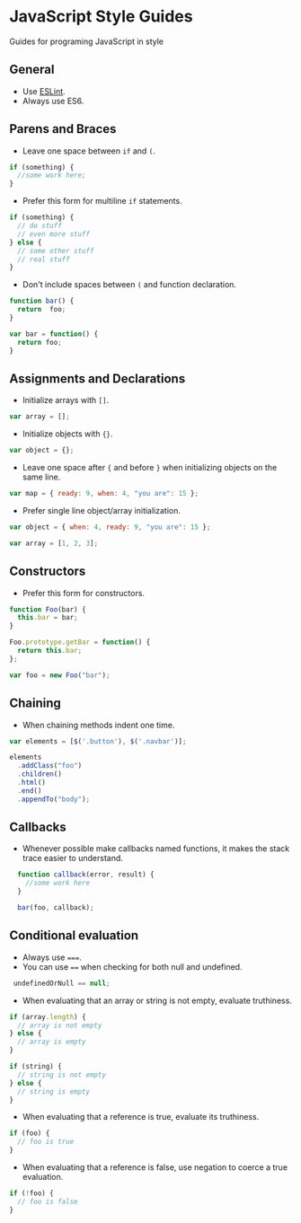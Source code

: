 JavaScript Style Guides
=====

Guides for programing JavaScript in style

General
---
* Use [ESLint](http://eslint.org/).
* Always use ES6.

Parens and Braces
---
* Leave one space between `if` and `(`.

```javascript
if (something) {
  //some work here;
}
```

* Prefer this form for multiline `if` statements.

```javascript
if (something) {
  // do stuff
  // even more stuff
} else {
  // some other stuff
  // real stuff
}
```

* Don't include spaces between `(` and function declaration.

```javascript
function bar() {
  return  foo;
}

var bar = function() {
  return foo;
}
```

Assignments and Declarations
---
* Initialize arrays with `[]`.

```javascript
var array = [];
```

* Initialize objects with `{}`.

```javascript
var object = {};
```

* Leave one space after `{` and before `}` when initializing objects on the same line.

```javascript
var map = { ready: 9, when: 4, "you are": 15 };
```

* Prefer single line object/array initialization.

```javascript
var object = { when: 4, ready: 9, "you are": 15 };

var array = [1, 2, 3];
```

Constructors
---

* Prefer this form for constructors.

```javascript
function Foo(bar) {
  this.bar = bar;
}

Foo.prototype.getBar = function() {
  return this.bar;
};

var foo = new Foo("bar");
```

Chaining
---

* When chaining methods indent one time.

```javascript
var elements = [$('.button'), $('.navbar')];

elements
  .addClass("foo")
  .children()
  .html()
  .end()
  .appendTo("body");
```

Callbacks
---

* Whenever possible make callbacks named functions, it makes the stack trace easier to understand.

```javascript
  function callback(error, result) {
    //some work here
  }

  bar(foo, callback);
```

Conditional evaluation
---

* Always use `===`.
* You can use `==` when checking for both null and undefined.

```javascript
 undefinedOrNull == null;
```

* When evaluating that an array or string is not empty, evaluate truthiness.

```javascript
if (array.length) {
  // array is not empty
} else {
  // array is empty
}

if (string) {
  // string is not empty
} else {
  // string is empty
}
```

* When evaluating that a reference is true, evaluate its truthiness.

```javascript
if (foo) {
  // foo is true
}
```

* When evaluating that a reference is false, use negation to coerce a true evaluation.

```javascript
if (!foo) {
  // foo is false
}
```
